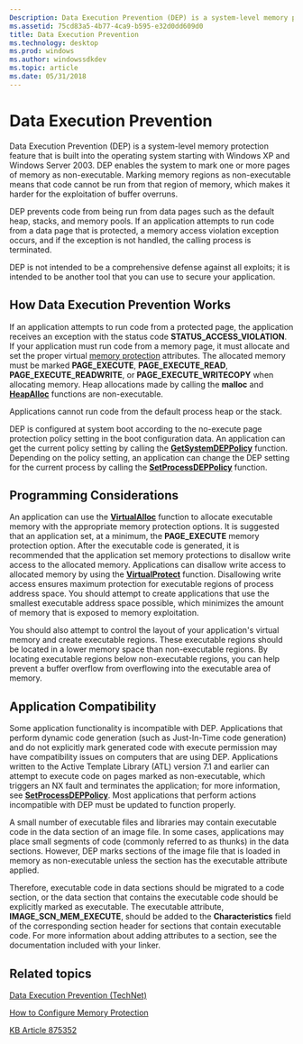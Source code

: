 ```yaml
---
Description: Data Execution Prevention (DEP) is a system-level memory protection feature that is built into the operating system starting with Windows XP and Windows Server 2003.
ms.assetid: 75cd83a5-4b77-4ca9-b595-e32d0dd609d0
title: Data Execution Prevention
ms.technology: desktop
ms.prod: windows
ms.author: windowssdkdev
ms.topic: article
ms.date: 05/31/2018
---
```


# Data Execution Prevention

Data Execution Prevention (DEP) is a system-level memory protection feature that is built into the operating system starting with Windows XP and Windows Server 2003. DEP enables the system to mark one or more pages of memory as non-executable. Marking memory regions as non-executable means that code cannot be run from that region of memory, which makes it harder for the exploitation of buffer overruns.

DEP prevents code from being run from data pages such as the default heap, stacks, and memory pools. If an application attempts to run code from a data page that is protected, a memory access violation exception occurs, and if the exception is not handled, the calling process is terminated.

DEP is not intended to be a comprehensive defense against all exploits; it is intended to be another tool that you can use to secure your application.

## How Data Execution Prevention Works

If an application attempts to run code from a protected page, the application receives an exception with the status code **STATUS\_ACCESS\_VIOLATION**. If your application must run code from a memory page, it must allocate and set the proper virtual [memory protection](memory-protection.md) attributes. The allocated memory must be marked **PAGE\_EXECUTE**, **PAGE\_EXECUTE\_READ**, **PAGE\_EXECUTE\_READWRITE**, or **PAGE\_EXECUTE\_WRITECOPY** when allocating memory. Heap allocations made by calling the **malloc** and [**HeapAlloc**](/windows/desktop/api/HeapApi/nf-heapapi-heapalloc) functions are non-executable.

Applications cannot run code from the default process heap or the stack.

DEP is configured at system boot according to the no-execute page protection policy setting in the boot configuration data. An application can get the current policy setting by calling the [**GetSystemDEPPolicy**](/windows/desktop/api/WinBase/nf-winbase-getsystemdeppolicy) function. Depending on the policy setting, an application can change the DEP setting for the current process by calling the [**SetProcessDEPPolicy**](/windows/desktop/api/WinBase/nf-winbase-setprocessdeppolicy) function.

## Programming Considerations

An application can use the [**VirtualAlloc**](https://www.bing.com/search?q=**VirtualAlloc**) function to allocate executable memory with the appropriate memory protection options. It is suggested that an application set, at a minimum, the **PAGE\_EXECUTE** memory protection option. After the executable code is generated, it is recommended that the application set memory protections to disallow write access to the allocated memory. Applications can disallow write access to allocated memory by using the [**VirtualProtect**](https://www.bing.com/search?q=**VirtualProtect**) function. Disallowing write access ensures maximum protection for executable regions of process address space. You should attempt to create applications that use the smallest executable address space possible, which minimizes the amount of memory that is exposed to memory exploitation.

You should also attempt to control the layout of your application's virtual memory and create executable regions. These executable regions should be located in a lower memory space than non-executable regions. By locating executable regions below non-executable regions, you can help prevent a buffer overflow from overflowing into the executable area of memory.

## Application Compatibility

Some application functionality is incompatible with DEP. Applications that perform dynamic code generation (such as Just-In-Time code generation) and do not explicitly mark generated code with execute permission may have compatibility issues on computers that are using DEP. Applications written to the Active Template Library (ATL) version 7.1 and earlier can attempt to execute code on pages marked as non-executable, which triggers an NX fault and terminates the application; for more information, see [**SetProcessDEPPolicy**](/windows/desktop/api/WinBase/nf-winbase-setprocessdeppolicy). Most applications that perform actions incompatible with DEP must be updated to function properly.

A small number of executable files and libraries may contain executable code in the data section of an image file. In some cases, applications may place small segments of code (commonly referred to as thunks) in the data sections. However, DEP marks sections of the image file that is loaded in memory as non-executable unless the section has the executable attribute applied.

Therefore, executable code in data sections should be migrated to a code section, or the data section that contains the executable code should be explicitly marked as executable. The executable attribute, **IMAGE\_SCN\_MEM\_EXECUTE**, should be added to the **Characteristics** field of the corresponding section header for sections that contain executable code. For more information about adding attributes to a section, see the documentation included with your linker.

## Related topics

<dl> <dt>

[Data Execution Prevention (TechNet)](Http://go.microsoft.com/fwlink/p/?linkid=84122)
</dt> <dt>

[How to Configure Memory Protection](Http://go.microsoft.com/fwlink/p/?linkid=84124)
</dt> <dt>

[KB Article 875352](Http://go.microsoft.com/fwlink/p/?linkid=83993)
</dt> </dl>

 

 



